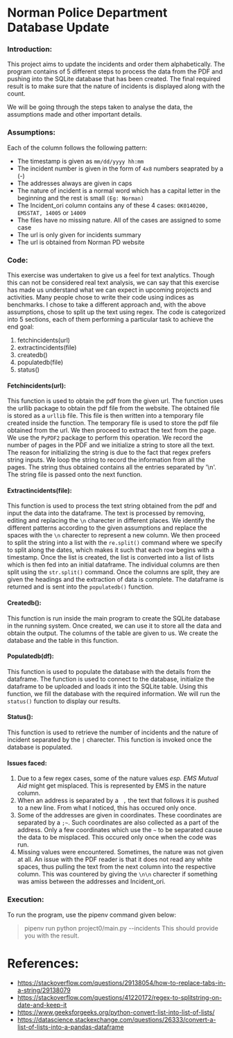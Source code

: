 # Norman Police Department Database Update
### Introduction:
This project aims to update the incidents and order them alphabetically. The program contains of 5 different steps to process the data from the PDF and pushing into the SQLite database that has been created. The final required result is to make sure that the nature of incidents is displayed along with the count. 

We will be going through the steps taken to analyse the data, the assumptions made and other important details.

### Assumptions:
Each of the column follows the following pattern:
  * The timestamp is given as `mm/dd/yyyy hh:mm` 
  * The incident number is given in the form of `4x8` numbers seaprated by a (-) 
  * The addresses always are given in caps
  * The nature of incident is a normal word which has a capital letter in the beginning and the rest is small `(Eg: Norman)` 
  * The Incident_ori column contains any of these 4 cases: `OK0140200, EMSSTAT, 14005` or `14009`
  * The files have no missing nature. All of the cases are assigned to some case
  * The url is only given for incidents summary
  * The url is obtained from Norman PD website

### Code:
 This exercise was undertaken to give us a feel for text analytics. Though this can not be considered real text analysis, we can say that this exercise has made us understand what we can expect in upcoming projects and activities. Many people chose to write their code using indices as benchmarks. I chose to take a different approach and, with the above assumptions, chose to split up the text using regex. 
 The code is categorized into 5 sections, each of them performing a particular task to achieve the end goal:
 1. fetchincidents(url)
 2. extractincidents(file)
 3. createdb()
 4. populatedb(file)
 5. status()

#### Fetchincidents(url):
 This function is used to obtain the pdf from the given url. The function uses the urllib package to obtain the pdf file from the website. The obtained file is stored as a `urllib` file. This file is then written into a temporary file created inside the function. 
 The temporary file is used to store the pdf file obtained from the url. We then proceed to extract the text from the page. We use the `PyPDF2` package to perform this operation. We record the number of pages in the PDF and we initialize a string to store all the text. The reason for initializing the string is due to the fact that regex prefers string inputs. We loop the string to record the information from all the pages. The string thus obtained contains all the entries separated by '\n'. The string file is passed onto the next function.
 
#### Extractincidents(file):
 This function is used to process the text string obtained from the pdf and input the data into the dataframe. The text is processed by removing, editing and replacing the `\n` charecter in different places. We identify the different patterns according to the given assumptions and replace the spaces with the `\n` charecter to represent a new column. We then proceed to split the string into a list with the `re.split()` command where we specify to split along the dates, which makes it such that each row begins with a timestamp. 
 Once the list is created, the list is converted into a list of lists which is then fed into an initial dataframe. The individual columns are then split using the `str.split()` command. Once the columns are split, they are given the headings and the extraction of data is complete. The dataframe is returned and is sent into the `populatedb()` function.
 
#### Createdb():
 This function is run inside the main program to create the SQLite database in the running system. Once created, we can use it to store all the data and obtain the output. The columns of the table are given to us. We create the database and the table in this function. 

#### Populatedb(df):
 This function is used to populate the database with the details from the dataframe. The function is used to connect to the database, initialize the dataframe to be uploaded and loads it into the SQLite table. Using this function, we fill the database with the required information. We will run the `status()` function to display our results. 
 
 #### Status():
  This function is used to retrieve the number of incidents and the nature of incident separated by the `|` charecter. This function is invoked once the database is populated. 
 
 #### Issues faced:
1. Due to a few regex cases, some of the nature values *esp. EMS Mutual Aid* might get misplaced. This is represented by EMS in the nature column. 
2. When an address is separated by a ` ,` the text that follows it is pushed to a new line. From what I noticed, this has occured only once. 
3. Some of the addresses are given in coordinates. These coordinates are separated by a `;~`. Such coordinates are also collected as a part of the address. Only a few coordinates which use the `~` to be separated cause the data to be misplaced. This occured only once when the code was run. 
4. Missing values were encountered. Sometimes, the nature was not given at all. An issue with the PDF reader is that it does not read any white spaces, thus pulling the text from the next column into the respective column. This was countered by giving the `\n\n` charecter if something was amiss between the addresses and Incident_ori. 

### Execution:
 To run the program, use the pipenv command given below:
 >pipenv run python project0/main.py --incidents <copied url>
 This should provide you with the result. 

# References:
* https://stackoverflow.com/questions/29138054/how-to-replace-tabs-in-a-string/29138079
* https://stackoverflow.com/questions/41220172/regex-to-splitstring-on-date-and-keep-it
* https://www.geeksforgeeks.org/python-convert-list-into-list-of-lists/
* https://datascience.stackexchange.com/questions/26333/convert-a-list-of-lists-into-a-pandas-dataframe
